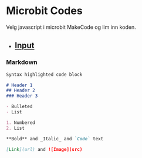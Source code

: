 # Microbit Codes

Velg javascript i microbit MakeCode og lim inn koden.

- ## [Input](./codes/input.md)


### Markdown
```markdown
Syntax highlighted code block

# Header 1
## Header 2
### Header 3

- Bulleted
- List

1. Numbered
2. List

**Bold** and _Italic_ and `Code` text

[Link](url) and ![Image](src)
```
